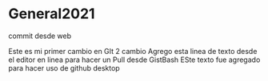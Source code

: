 # General2021
commit desde web

Este es mi primer cambio en GIt
2 cambio
Agrego esta linea de texto desde el editor en linea para hacer un Pull desde GistBash
ESte texto fue agregado para hacer uso de github desktop
